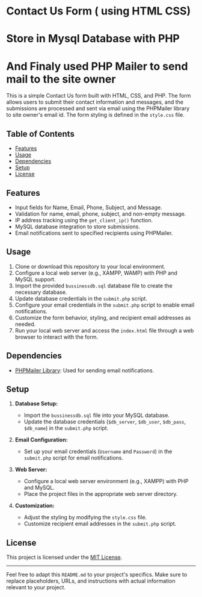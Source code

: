 # Contact Us Form ( using HTML CSS)

# Store in Mysql Database with PHP

# And Finaly used PHP Mailer to send mail to the site owner

This is a simple Contact Us form built with HTML, CSS, and PHP. The form allows users to submit their contact information and messages, and the submissions are processed and sent via email using the PHPMailer library to site owner's email id. The form styling is defined in the `style.css` file.
 
## Table of Contents

- [Features](#features)
- [Usage](#usage)
- [Dependencies](#dependencies)
- [Setup](#setup)
- [License](#license)

## Features

- Input fields for Name, Email, Phone, Subject, and Message.
- Validation for name, email, phone, subject, and non-empty message.
- IP address tracking using the `get_client_ip()` function.
- MySQL database integration to store submissions.
- Email notifications sent to specified recipients using PHPMailer.

## Usage

1. Clone or download this repository to your local environment.
2. Configure a local web server (e.g., XAMPP, WAMP) with PHP and MySQL support.
3. Import the provided `bussinessdb.sql` database file to create the necessary database.
4. Update database credentials in the `submit.php` script.
5. Configure your email credentials in the `submit.php` script to enable email notifications.
6. Customize the form behavior, styling, and recipient email addresses as needed.
7. Run your local web server and access the `index.html` file through a web browser to interact with the form.

## Dependencies

- [PHPMailer Library](https://github.com/PHPMailer/PHPMailer): Used for sending email notifications.

## Setup

1. **Database Setup:**

   - Import the `bussinessdb.sql` file into your MySQL database.
   - Update the database credentials (`$db_server`, `$db_user`, `$db_pass`, `$db_name`) in the `submit.php` script.

2. **Email Configuration:**

   - Set up your email credentials (`Username` and `Password`) in the `submit.php` script for email notifications.

3. **Web Server:**

   - Configure a local web server environment (e.g., XAMPP) with PHP and MySQL.
   - Place the project files in the appropriate web server directory.

4. **Customization:**
   - Adjust the styling by modifying the `style.css` file.
   - Customize recipient email addresses in the `submit.php` script.

## License

This project is licensed under the [MIT License](LICENSE).

---

Feel free to adapt this `README.md` to your project's specifics. Make sure to replace placeholders, URLs, and instructions with actual information relevant to your project.
